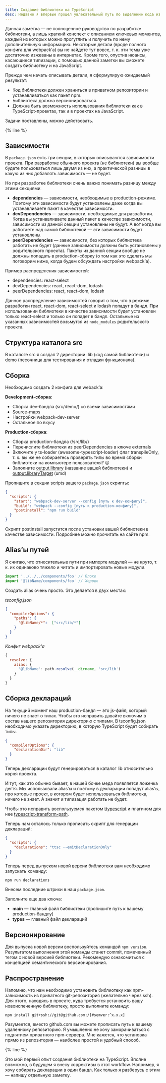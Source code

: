 ```yaml
---
title: Создание библиотеки на TypeScript
desc: Недавно я впервые прошел увлекательный путь по выделению кода из проекта на TypeScript в отдельную библиотеку и хочу поделиться этим опытом.
---
```

Данная заметка — не полноценное руководство по разработке библиотеки, а лишь краткий конспект с описанием ключевых моментов, каждый из которых можно прогуглить и получить по нему дополнительную информацию. Некоторые детали (вроде полного конфига для webpack’а) вы не найдете тут вовсе, т. к. эти темы уже достаточно изжеваны в интернетах. Кроме того, опустив нюансы, касающиеся типизации, с помощью данной заметки вы сможете создать библиотеку и на JavaScript.

Прежде чем начать описывать детали, я сформулирую ожидаемый результат:

* Код библиотеки должен храниться в приватном репозитории и устанавливаться как пакет npm.
* Библиотека должна версионироваться.
* Должна быть возможность использования библиотеки как в TypeScript-проектах, так и в проектах на JavaScript.

Задачи поставлены, можно действовать.

{% line %}

## Зависимости

В ```package.json``` есть три секции, в которых описываются зависимости проекта. При разработке обычного проекта (не библиотеки) вы вообще будете пользоваться лишь двумя из них, а практической разницы в какую из них добавлять зависимость — не будет.

Но при разработке библиотеки очень важно понимать разницу между этими секциями:

* **dependencies** — зависимости, необходимые в production-режиме. Поэтому эти зависимости будут установлены даже когда вы устанавливаете пакет в качестве зависимости.
* **devDependencies** — зависимости, необходимые для разработки. Когда вы устанавливаете данный пакет в качестве зависимости, зависимости из данной секции установлены не будут. А вот когда вы работаете над самой библиотекой — эти зависимости будут установлены.
* **peerDependencies** — зависимости, без которых библиотека работать не будет (данные зависимости должны быть установлены у родительского проекта). Пакеты из данной секции вообще не должны попадать в production-сборку (о том как это сделать мы поговорим ниже, когда будем обсуждать настройки webpack’а).

Пример распределения зависимостей:

* dependencies: react-select
* devDependencies: react, react-dom, lodash
* peerDependencies: react, react-dom, lodash

Данное распределение зависимостей говорит о том, что в режиме разработки react, react-dom, react-select и lodash попадут в бандл. При использовании библиотеки в качестве зависимости будет установлен только react-select и только он попадет в бандл. Остальные из указанных зависимостей возьмутся из ```node_modules``` родительского проекта.

## Структура каталога src

В каталоге src я создал 2 директории: lib (код самой библиотеки) и demo (песочница для тестирования и отладки функционала).

## Сборка

Необходимо создать 2 конфига для weback’а:

**Development-сборка:**
* Сборка dev-бандла (src/demo/) со всеми зависимостями
* Source-maps
* Настройки webpack-dev-server
* Остальное по вкусу

**Production-сборка:**
* Сборка production-бандла (/src/lib/)
* Перечислите библиотеки из peerDependencies в ключе externals
* Включите у ts-loader (awesome-typescript-loader) флаг transpileOnly, т. к. вы же не собираетесь проверять типы во время сборки библиотеки на компьютере пользователя? 😉
* Заполните [output.library](https://webpack.js.org/configuration/output/#outputlibrary) (название вашей библиотеки) и [output.libraryTarget](https://webpack.js.org/configuration/output/#outputlibrarytarget) (umd)

Пропишите в секции scripts вашего ```package.json``` скрипты:
``` json
{
  "scripts": {
    "start": "webpack-dev-server --config [путь к dev-конфигу]",
    "build": "webpack --config [путь к production-конфигу]",
    "postinstall": "npm run build"
  }
}
```

Скрипт postinstall запустится после установки вашей библиотеки в качестве зависимости. Подробнее можно прочитать на сайте npm.

## Alias’ы путей

Я считаю, что относительные пути при импорте модулей — не круто, т. к. их одинаково тяжело и читать и импортировать новые модули.

``` ts
import '../../../components/foo' // Плохо
import '@libName/components/foo' // Хорошо
```

Создать alias очень просто. Это делается в двух местах:

_tsconfig.json_
``` json
{
  "compilerOptions": {
    "paths": {
      "@libName/*":  ["src/lib/*"]
    }
  }
}
```

_Конфиг webpack’а_
``` js
{
  resolve: {
    alias: {
      '@libName': path.resolve(__dirname, 'src/lib')
    }
  }
}
```

## Сборка деклараций

На текущий момент наш production-бандл — это js-файл, который ничего не знает о типах. Чтобы это исправить давайте включим в состав нашего репозитория директорию с типами. В tsconfig.json необходимо указать директорию, в которую TypeScript будет собирать типы.

``` json
{
  "compilerOptions": {
    "declarationDir": "lib"
  }
}
```

Теперь декларации будут генерироваться в каталог lib относительно корня проекта.

И тут, как это обычно бывает, в нашей бочке меда появляется ложечка дегтя. Мы использовали alias’ы и поэтому в декларации попадут alias’ы, про которые проект, в котором будет использоваться библиотека, ничего не знает. А значит и типизация работать не будет.

Чтобы это исправить воспользуемся пакетом [ttypescript](https://github.com/cevek/ttypescript) и плагином для нее [typescript-transform-path](https://www.npmjs.com/package/typescript-transform-paths).

Теперь нам осталось только прописать скрипт для генерации деклараций:

``` json
{
  "scripts": {
    "declarations": "ttsc --emitDeclarationOnly"
  }
}
```

Теперь перед выпуском новой версии библиотеки вам необходимо запускать команду:

``` text
npm run declarations
```

Внесем последние штрихи в наш ```package.json```.

Заполните еще два ключа:
* **main** — главный файл библиотеки (пропишите путь к вашему production-бандлу)
* **types** — главный файл деклараций

## Версионирование

Для выпуска новой версии воспользуйтесь командой ```npm version```. Результатом выполнения этой команды станет commit, помеченный тегом с новой версией библиотеки. Рекомендую ознакомиться с концепцией семантического версионирования.

## Распространение

Напомню, что нам необходимо установить библиотеку как npm-зависимость из приватного git-репозитория (желательно через ssh). Для этого, находясь в проекте, куда требуется установить вашу новоиспеченную библиотеку, просто выполните команду:

``` text
npm install git+ssh://git@github.com:/[#semver:^x.x.x]
```

Разумеется, вместо github.com вы можете прописать путь к вашему удаленному репозиторию. Я умышленно не хочу заморачиваться с поднятием приватного npm-сервера. Мне кажется, что установка прямо из репозитория — наиболее простой и удобный способ.

{% line %}

Это мой первый опыт создания библиотеки на TypeScript. Вполне возможно, в будущем я внесу коррективы в этот workflow. Например, я хочу собирать декларации в один бандл. Как только я разберусь с этим — напишу отдельную заметку.


